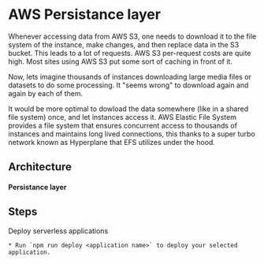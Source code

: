 # AWS Persistance layer

Whenever accessing data from AWS S3, one needs to download it to the file system of the instance, make changes, and then replace data in the S3 bucket. This leads to a lot of requests. AWS S3 per-request costs are quite high. Most sites using AWS S3 put some sort of caching in front of it.

Now, lets imagine thousands of instances downloading large media files or datasets to do some processing. It "seems wrong" to download again and again by each of them.

It would be more optimal to dowload the data somewhere (like in a shared file system) once, and let instances access it. AWS Elastic File System provides a file system that ensures concurrent access to thousands of instances and maintains long lived connections, this thanks to a super turbo network known as Hyperplane that EFS utilizes under the hood.


## Architecture


#### Persistance layer


## Steps

Deploy serverless applications

```http
* Run `npm run deploy <application name>` to deploy your selected application.
```

